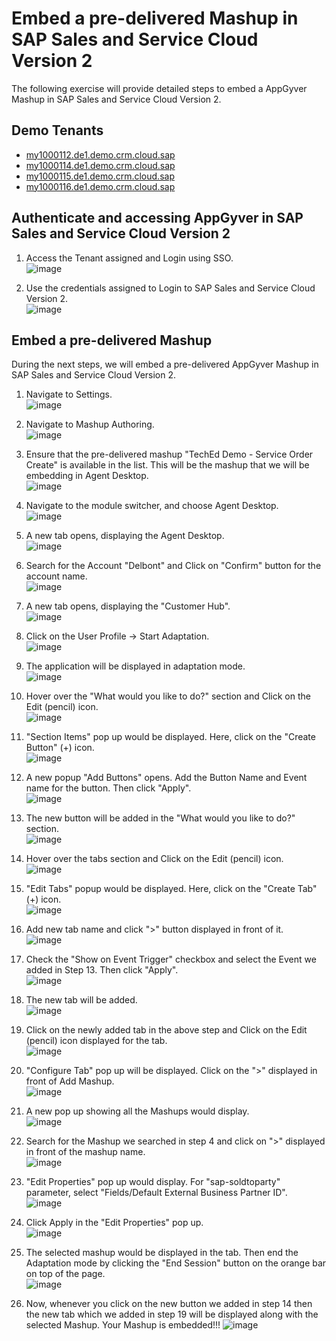 # Embed a pre-delivered Mashup in SAP Sales and Service Cloud Version 2
The following exercise will provide detailed steps to embed a AppGyver Mashup in SAP Sales and Service Cloud Version 2.

## Demo Tenants
* [my1000112.de1.demo.crm.cloud.sap](https://my1000112.de1.demo.crm.cloud.sap/)
* [my1000114.de1.demo.crm.cloud.sap](https://my1000114.de1.demo.crm.cloud.sap/)
* [my1000115.de1.demo.crm.cloud.sap](https://my1000115.de1.demo.crm.cloud.sap/)
* [my1000116.de1.demo.crm.cloud.sap](https://my1000116.de1.demo.crm.cloud.sap/)

## Authenticate and accessing AppGyver in SAP Sales and Service Cloud Version 2 
1. Access the Tenant assigned and Login using SSO. <br/>
   ![image](https://user-images.githubusercontent.com/117337025/201430903-b1148253-be20-4ae3-9bb0-f71647c3402f.png)

2. Use the credentials assigned to Login to SAP Sales and Service Cloud Version 2. <br/>
   ![image](https://user-images.githubusercontent.com/117337025/201431214-b8eed869-9442-4850-b9cd-e54424dc41f2.png)

## Embed a pre-delivered Mashup
During the next steps, we will embed a pre-delivered AppGyver Mashup in SAP Sales and Service Cloud Version 2.

1. Navigate to Settings. <br/>
   ![image](https://user-images.githubusercontent.com/84871522/199808023-b1958666-8c09-4317-b991-89e3ae87a4cb.png)

2. Navigate to Mashup Authoring. <br/>
   ![image](https://user-images.githubusercontent.com/84871522/199808231-c991038e-2232-453c-b1ee-40c23cc60f34.png)

3. Ensure that the pre-delivered mashup "TechEd Demo - Service Order Create" is available in the list. This will be the mashup that we will be embedding in Agent Desktop. <br/>
   ![image](https://user-images.githubusercontent.com/84871522/199808381-4f3e250c-4f5f-4009-a435-246e5cfab19b.png)

4. Navigate to the module switcher, and choose Agent Desktop. <br/>
   ![image](https://user-images.githubusercontent.com/84871522/199808586-dcdf0a93-c27e-4d11-a5a6-b668ce599079.png)

5. A new tab opens, displaying the Agent Desktop. <br/>
   ![image](https://user-images.githubusercontent.com/84871522/199808932-a71a79d0-cc83-4eee-ad6f-8910a99a008a.png)

6. Search for the Account "Delbont" and Click on "Confirm" button for the account name. <br/>
   ![image](https://user-images.githubusercontent.com/84871522/199809064-20e2ce92-91fb-4990-93bf-8a7e85d88b34.png)

7. A new tab opens, displaying the "Customer Hub". <br/>
   ![image](https://user-images.githubusercontent.com/84871522/199809388-d49aa9a1-d16f-4180-8607-664495576735.png)

8. Click on the User Profile -> Start Adaptation. <br/>
   ![image](https://user-images.githubusercontent.com/84871522/199809514-1efe9435-004d-4aea-9d68-f123361a4f8b.png)

9. The application will be displayed in adaptation mode. <br/>
    ![image](https://user-images.githubusercontent.com/84871522/199809634-4d9cd954-6c30-451d-aab0-b0e40e22f1c9.png)

10. Hover over the "What would you like to do?" section and Click on the Edit (pencil) icon. <br/>
    ![image](https://user-images.githubusercontent.com/84871522/199809748-c40eae98-c8e0-4c0d-b67a-a134ca40811b.png)

11. "Section Items" pop up would be displayed. Here, click on the "Create Button" (+) icon. <br/>
    ![image](https://user-images.githubusercontent.com/84871522/199809844-cda1ac84-9098-4fa3-98a4-eb5ff2b4a22e.png)

12. A new popup "Add Buttons" opens. Add the Button Name and Event name for the button. Then click "Apply". <br/>
    ![image](https://user-images.githubusercontent.com/84871522/199810150-5738d2c6-669c-47c1-b7fc-50cbf64b7849.png)

13. The new button will be added in the "What would you like to do?" section. <br/>
    ![image](https://user-images.githubusercontent.com/84871522/199810251-b5f64c89-422b-4558-b3bf-a73ca5cc3c0b.png)

14. Hover over the tabs section and Click on the Edit (pencil) icon. <br/>
    ![image](https://user-images.githubusercontent.com/84871522/199810974-5d58284b-698a-47d4-9da9-904c7074da57.png)

15. "Edit Tabs" popup would be displayed. Here, click on the "Create Tab" (+) icon. <br/>
    ![image](https://user-images.githubusercontent.com/84871522/199811281-c0919ba4-9407-475d-b963-dab2537263e1.png)

16. Add new tab name and click ">" button displayed in front of it. <br/>
    ![image](https://user-images.githubusercontent.com/84871522/199811438-4e85eb11-1f94-4fc9-9880-68850cce2fff.png)

17. Check the "Show on Event Trigger" checkbox and select the Event we added in Step 13. Then click "Apply". <br/>
    ![image](https://user-images.githubusercontent.com/84871522/199811601-88d66bca-7fa2-4cfd-9b09-7229c6403c8c.png)

18. The new tab will be added. <br/>
    ![image](https://user-images.githubusercontent.com/84871522/199811738-c6a4aebb-1881-4552-9a3e-ab72eece0984.png)

19. Click on the newly added tab in the above step and Click on the Edit (pencil) icon displayed for the tab. <br/>
    ![image](https://user-images.githubusercontent.com/84871522/199811954-c9ff0edf-c990-4f43-aec4-f4da0b0ba48e.png)

20. "Configure Tab" pop up will be displayed. Click on the ">" displayed in front of Add Mashup. <br/>
    ![image](https://user-images.githubusercontent.com/84871522/199812063-69d6ecf2-337d-4a15-b75e-0fa6c1bd5633.png)

21. A new pop up showing all the Mashups would display. <br/>
    ![image](https://user-images.githubusercontent.com/84871522/199812167-a23db0fa-cc0d-41eb-acc9-83b15d41ea50.png)

22. Search for the Mashup we searched in step 4 and click on ">" displayed in front of the mashup name. <br/>
    ![image](https://user-images.githubusercontent.com/84871522/199812399-bf728c25-7a94-4be9-8f41-dda0107be597.png)

23. "Edit Properties" pop up would display. For "sap-soldtoparty" parameter, select "Fields/Default External Business Partner ID". <br/>
    ![image](https://user-images.githubusercontent.com/84871522/199812668-2d7b9ff6-f760-457d-9777-a5a2ca04bee1.png)

24. Click Apply in the "Edit Properties" pop up. <br/>
    ![image](https://user-images.githubusercontent.com/84871522/199813798-72d0137d-9b48-4309-a3a6-e14c7d2a488e.png)

25. The selected mashup would be displayed in the tab. Then end the Adaptation mode by clicking the "End Session" button on the orange bar on top of the page. <br/>
    ![image](https://user-images.githubusercontent.com/84871522/199814061-d5d8d3d1-a299-405a-b141-de817a4d632c.png)

26. Now, whenever you click on the new button we added in step 14 then the new tab which we added in step 19 will be displayed along with the selected Mashup. Your Mashup is embedded!!!
    ![image](https://user-images.githubusercontent.com/84871522/199814158-3d88d57c-6132-4e03-a1aa-39b9fb3f7505.png)
